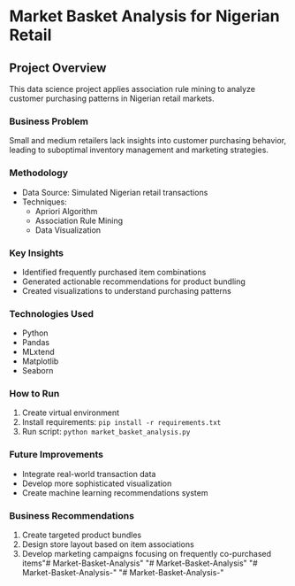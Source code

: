 # Market Basket Analysis for Nigerian Retail

## Project Overview
This data science project applies association rule mining to analyze customer purchasing patterns in Nigerian retail markets.

### Business Problem
Small and medium retailers lack insights into customer purchasing behavior, leading to suboptimal inventory management and marketing strategies.

### Methodology
- Data Source: Simulated Nigerian retail transactions
- Techniques: 
  - Apriori Algorithm
  - Association Rule Mining
  - Data Visualization

### Key Insights
- Identified frequently purchased item combinations
- Generated actionable recommendations for product bundling
- Created visualizations to understand purchasing patterns

### Technologies Used
- Python
- Pandas
- MLxtend
- Matplotlib
- Seaborn

### How to Run
1. Create virtual environment
2. Install requirements: `pip install -r requirements.txt`
3. Run script: `python market_basket_analysis.py`

### Future Improvements
- Integrate real-world transaction data
- Develop more sophisticated visualization
- Create machine learning recommendations system

### Business Recommendations
1. Create targeted product bundles
2. Design store layout based on item associations
3. Develop marketing campaigns focusing on frequently co-purchased items"# Market-Basket-Analysis" 
"# Market-Basket-Analysis" 
"# Market-Basket-Analysis-" 
"# Market-Basket-Analysis-" 
